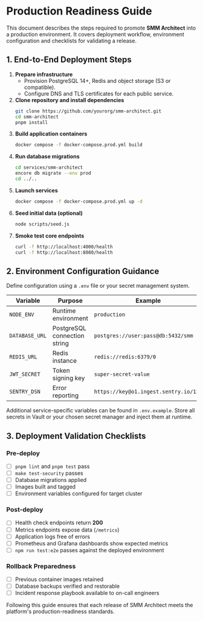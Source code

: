 # Production Readiness Guide

This document describes the steps required to promote **SMM Architect** into a production environment.  It covers deployment workflow, environment configuration and checklists for validating a release.

## 1. End-to-End Deployment Steps

1. **Prepare infrastructure**
   - Provision PostgreSQL 14+, Redis and object storage (S3 or compatible).
   - Configure DNS and TLS certificates for each public service.
2. **Clone repository and install dependencies**
   ```bash
   git clone https://github.com/yourorg/smm-architect.git
   cd smm-architect
   pnpm install
   ```
3. **Build application containers**
   ```bash
   docker compose -f docker-compose.prod.yml build
   ```
4. **Run database migrations**
   ```bash
   cd services/smm-architect
   encore db migrate --env prod
   cd ../..
   ```
5. **Launch services**
   ```bash
   docker compose -f docker-compose.prod.yml up -d
   ```
6. **Seed initial data (optional)**
   ```bash
   node scripts/seed.js
   ```
7. **Smoke test core endpoints**
   ```bash
   curl -f http://localhost:4000/health
   curl -f http://localhost:8080/health
   ```

## 2. Environment Configuration Guidance

Define configuration using a `.env` file or your secret management system.

| Variable | Purpose | Example |
|----------|---------|---------|
| `NODE_ENV` | Runtime environment | `production` |
| `DATABASE_URL` | PostgreSQL connection string | `postgres://user:pass@db:5432/smm` |
| `REDIS_URL` | Redis instance | `redis://redis:6379/0` |
| `JWT_SECRET` | Token signing key | `super-secret-value` |
| `SENTRY_DSN` | Error reporting | `https://key@o1.ingest.sentry.io/123` |

Additional service-specific variables can be found in `.env.example`.  Store all secrets in Vault or your chosen secret manager and inject them at runtime.

## 3. Deployment Validation Checklists

### Pre-deploy
- [ ] `pnpm lint` and `pnpm test` pass
- [ ] `make test-security` passes
- [ ] Database migrations applied
- [ ] Images built and tagged
- [ ] Environment variables configured for target cluster

### Post-deploy
- [ ] Health check endpoints return **200**
- [ ] Metrics endpoints expose data (`/metrics`)
- [ ] Application logs free of errors
- [ ] Prometheus and Grafana dashboards show expected metrics
- [ ] `npm run test:e2e` passes against the deployed environment

### Rollback Preparedness
- [ ] Previous container images retained
- [ ] Database backups verified and restorable
- [ ] Incident response playbook available to on-call engineers

Following this guide ensures that each release of SMM Architect meets the platform's production-readiness standards.
